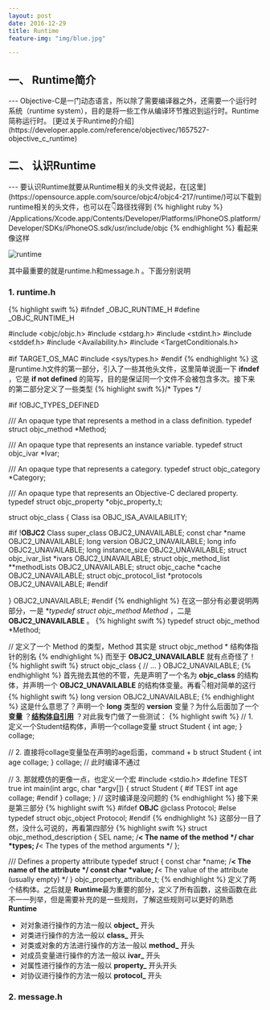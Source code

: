 ```yaml
---
layout: post
date: 2016-12-29
title: Runtime
feature-img: "img/blue.jpg"

---
```


<h2>一、 Runtime简介</h2>
---
Objective-C是一门动态语言，所以除了需要编译器之外，还需要一个运行时系统（runtime system），目的是将一些工作从编译环节推迟到运行时。Runtime简称运行时。
[更过关于Runtime的介绍](https://developer.apple.com/reference/objectivec/1657527-objective_c_runtime)

<h2>二、 认识Runtime</h2>
---
要认识Runtime就要从Runtime相关的头文件说起，在[这里](https://opensource.apple.com/source/objc4/objc4-217/runtime/)可以下载到runtime相关的头文件，也可以在👇路径找得到
{% highlight ruby %}
/Applications/Xcode.app/Contents/Developer/Platforms/iPhoneOS.platform/Developer/SDKs/iPhoneOS.sdk/usr/include/objc
{% endhighlight %}
看起来像这样

![runtime](http://ogkg37m8j.bkt.clouddn.com/image/runtime/runtime.jpg)

其中最重要的就是runtime.h和message.h 。下面分别说明
<h3>1. runtime.h</h3>
{% highlight swift %}
#ifndef _OBJC_RUNTIME_H
#define _OBJC_RUNTIME_H

#include <objc/objc.h>
#include <stdarg.h>
#include <stdint.h>
#include <stddef.h>
#include <Availability.h>
#include <TargetConditionals.h>

#if TARGET_OS_MAC
#include <sys/types.h>
#endif
{% endhighlight %}
这是runtime.h文件的第一部分，引入了一些其他头文件，这里简单说面一下 **ifndef** ，它是 **if not defined** 的简写，目的是保证同一个文件不会被包含多次。接下来的第二部分定义了一些类型
{% highlight swift %}/* Types */

#if !OBJC_TYPES_DEFINED

/// An opaque type that represents a method in a class definition.
typedef struct objc_method *Method;

/// An opaque type that represents an instance variable.
typedef struct objc_ivar *Ivar;

/// An opaque type that represents a category.
typedef struct objc_category *Category;

/// An opaque type that represents an Objective-C declared property.
typedef struct objc_property *objc_property_t;

struct objc_class {
    Class isa  OBJC_ISA_AVAILABILITY;

#if !__OBJC2__
    Class super_class                                        OBJC2_UNAVAILABLE;
    const char *name                                         OBJC2_UNAVAILABLE;
    long version                                             OBJC2_UNAVAILABLE;
    long info                                                OBJC2_UNAVAILABLE;
    long instance_size                                       OBJC2_UNAVAILABLE;
    struct objc_ivar_list *ivars                             OBJC2_UNAVAILABLE;
    struct objc_method_list **methodLists                    OBJC2_UNAVAILABLE;
    struct objc_cache *cache                                 OBJC2_UNAVAILABLE;
    struct objc_protocol_list *protocols                     OBJC2_UNAVAILABLE;
#endif

} OBJC2_UNAVAILABLE;
#endif
{% endhighlight %}
在这一部分有必要说明两部分，一是 **typedef struct objc_method *Method** ，二是 **OBJC2_UNAVAILABLE** 。
{% highlight swift %}
typedef struct objc_method *Method;

// 定义了一个 Method 的类型，Method 其实是 struct objc_method * 结构体指针的别名
{% endhighlight %}
而至于 **OBJC2_UNAVAILABLE** 就有点奇怪了！
{% highlight swift %}
struct objc_class {
  // ...
} OBJC2_UNAVAILABLE;
{% endhighlight %}
首先抛去其他的不管，先是声明了一个名为 **objc_class** 的结构体，并声明一个 **OBJC2_UNAVAILABLE** 的结构体变量。再看👇相对简单的这行
{% highlight swift %}
long version                                             OBJC2_UNAVAILABLE;
{% endhighlight %}
这是什么意思了？声明一个 **long** 类型的 **version** 变量？为什么后面加了一个 **变量** ？**[结构体自引用]()** ？对此我专门做了一些测试：
{% highlight swift %}
// 1. 定义一个Student结构体，声明一个collage变量
struct Student {
  int age;
} collage;

// 2. 直接将collage变量坠在声明的age后面，command + b
struct Student {
  int age collage;
} collage;
// 此时编译不通过

// 3. 那就模仿的更像一点，也定义一个宏
#include <stdio.h>
#define TEST true
int main(int argc, char *argv[]) {
  struct Student {
    #if TEST
    int age collage;
    #endif
  } collage;
}
// 这时编译是没问题的
{% endhighlight %}
接下来是第三部分
{% highlight swift %}
#ifdef __OBJC__
@class Protocol;
#else
typedef struct objc_object Protocol;
#endif
{% endhighlight %}
这部分一目了然，没什么可说的，再看第四部分
{% highlight swift %}
struct objc_method_description {
	SEL name;               /**< The name of the method */
	char *types;            /**< The types of the method arguments */
};

/// Defines a property attribute
typedef struct {
    const char *name;           /**< The name of the attribute */
    const char *value;          /**< The value of the attribute (usually empty) */
} objc_property_attribute_t;
{% endhighlight %}
定义了两个结构体。之后就是 **Runtime**最为重要的部分，定义了所有函数，这些函数在此不一一列举，但是需要补充的是一些规则，了解这些规则可以更好的熟悉 **Runtime**

* 对对象进行操作的方法一般以 **object_** 开头
* 对类进行操作的方法一般以 **class_** 开头
* 对类或对象的方法进行操作的方法一般以 **method_** 开头
* 对成员变量进行操作的方法一般以 **ivar_** 开头
* 对属性进行操作的方法一般以 **property_** 开头开头
* 对协议进行操作的方法一般以 **protocol_** 开头

<h3>2. message.h</h3>
